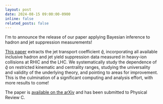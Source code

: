 ```yaml
---
layout: post
date: 2024-08-15 09:00:00-0900
inline: false
related_posts: false
---
```


I'm to announce the release of our paper applying Bayesian inference to hadron and jet suppression measurements!

[This paper](https://inspirehep.net/literature/2818238) extracts the jet transport coefficient $\hat{q}$, incorporating all available inclusive hadron and jet yield suppression data measured in heavy-ion collisions at RHIC and the LHC.
We systematically study the dependence of $\hat{q}$ on restricted kinematic and centrality ranges, studying the universality and validity of the underlying theory, and pointing to areas for improvement.
This is the culmination of a significant computing and analysis effort, with more results to come!

The paper is [available on the arXiv](https://arxiv.org/abs/2408.08247) and has been submitted to Physical Review C.
